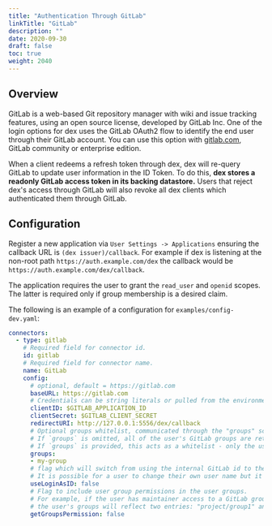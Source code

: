 ```yaml
---
title: "Authentication Through GitLab"
linkTitle: "GitLab"
description: ""
date: 2020-09-30
draft: false
toc: true
weight: 2040
---
```


## Overview

GitLab is a web-based Git repository manager with wiki and issue tracking features, using an open source license, developed by GitLab Inc. One of the login options for dex uses the GitLab OAuth2 flow to identify the end user through their GitLab account. You can use this option with [gitlab.com](https://gitlab.com), GitLab community or enterprise edition.

When a client redeems a refresh token through dex, dex will re-query GitLab to update user information in the ID Token. To do this, __dex stores a readonly GitLab access token in its backing datastore.__ Users that reject dex's access through GitLab will also revoke all dex clients which authenticated them through GitLab.

## Configuration

Register a new application via `User Settings -> Applications` ensuring the callback URL is `(dex issuer)/callback`. For example if dex is listening at the non-root path `https://auth.example.com/dex` the callback would be `https://auth.example.com/dex/callback`.

The application requires the user to grant the `read_user` and `openid` scopes. The latter is required only if group membership is a desired claim.

The following is an example of a configuration for `examples/config-dev.yaml`:

```yaml
connectors:
  - type: gitlab
    # Required field for connector id.
    id: gitlab
    # Required field for connector name.
    name: GitLab
    config:
      # optional, default = https://gitlab.com
      baseURL: https://gitlab.com
      # Credentials can be string literals or pulled from the environment.
      clientID: $GITLAB_APPLICATION_ID
      clientSecret: $GITLAB_CLIENT_SECRET
      redirectURI: http://127.0.0.1:5556/dex/callback
      # Optional groups whitelist, communicated through the "groups" scope.
      # If `groups` is omitted, all of the user's GitLab groups are returned when the groups scope is present.
      # If `groups` is provided, this acts as a whitelist - only the user's GitLab groups that are in the configured `groups` below will go into the groups claim.  Conversely, if the user is not in any of the configured `groups`, the user will not be authenticated.
      groups:
      - my-group
      # flag which will switch from using the internal GitLab id to the users handle (@mention) as the user id.
      # It is possible for a user to change their own user name but it is very rare for them to do so
      useLoginAsID: false
      # Flag to include user group permissions in the user groups.
      # For example, if the user has maintainer access to a GitLab group named "project/group1", 
      # the user's groups will reflect two entries: "project/group1" and "project/group1:maintainer".
      getGroupsPermission: false
```
